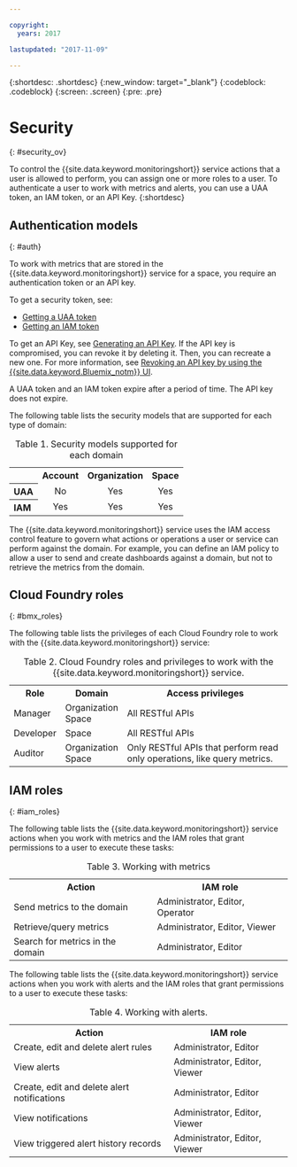 ```yaml
---

copyright:
  years: 2017

lastupdated: "2017-11-09"

---
```



{:shortdesc: .shortdesc}
{:new_window: target="_blank"}
{:codeblock: .codeblock}
{:screen: .screen}
{:pre: .pre}


# Security
{: #security_ov}

To control the {{site.data.keyword.monitoringshort}} service actions that a user is allowed to perform, you can assign one or more roles to a user. To authenticate a user to work with metrics and alerts, you can use a UAA token, an IAM token, or an API Key. 
{:shortdesc}

   
## Authentication models
{: #auth}

To work with metrics that are stored in the {{site.data.keyword.monitoringshort}} service for a space, you require an authentication token or an API key. 

To get a security token, see:

* [Getting a UAA token](/docs/services/cloud-monitoring/security/auth_uaa.html#auth_uaa)
* [Getting an IAM token](/docs/services/cloud-monitoring/security/auth_iam.html#auth_iam)

To get an API Key, see [Generating an API Key](/docs/services/cloud-monitoring/security/auth_api_key.html#auth_api_key). If the API key is compromised, you can revoke it by deleting it. Then, you can recreate a new one. For more information, see [Revoking an API key by using the {{site.data.keyword.Bluemix_notm}} UI](/docs/services/cloud-monitoring/security/auth_api_key.html#revoke_ui). 

A UAA token and an IAM token expire after a period of time. The API key does not expire. 

The following table lists the security models that are supported for each type of domain:

<table>
  <caption>Table 1. Security models supported for each domain</caption>
  <tr>
    <th></th>
	<th align="right">Account</th>
    <th align="right">Organization</th>
    <th align="right">Space</th>	
  </tr>
  <tr>
    <th align="left">UAA</th>
	<td align="center">No</td>
	<td align="center">Yes</td>
	<td align="center">Yes</td>
  </tr>
  <tr>
    <th align="left">IAM</th>
	<td align="center">Yes</td>
	<td align="center">Yes</td>
	<td align="center">Yes</td>
  </tr>
</table>

The {{site.data.keyword.monitoringshort}} service uses the IAM access control feature to govern what actions or operations a user or service can perform against the domain. For example, you can define an IAM policy to allow a user to send and create dashboards against a domain, but not to retrieve the metrics from the domain.



## Cloud Foundry roles
{: #bmx_roles}

The following table lists the privileges of each Cloud Foundry role to work with the {{site.data.keyword.monitoringshort}} service:

<table>
  <caption>Table 2. Cloud Foundry roles and privileges to work with the {{site.data.keyword.monitoringshort}} service.</caption>
  <tr>
    <th>Role</th>
	<th>Domain</th>
	<th>Access privileges</th>
  </tr>
  <tr>
    <td>Manager</td>
	<td>Organization <br>Space</td>
	<td>All RESTful APIs</td>
  </tr>
  <tr>
    <td>Developer</td>
	<td>Space</td>
	<td>All RESTful APIs</td>
  </tr>
  <tr>
    <td>Auditor</td>
	<td>Organization <br>Space</td>
	<td>Only RESTful APIs that perform read only operations, like query metrics.</td>
  </tr>
</table>


## IAM roles
{: #iam_roles}

The following table lists the {{site.data.keyword.monitoringshort}} service actions when you work with metrics and the IAM roles that grant permissions to a user to execute these tasks:

<table>
  <caption>Table 3. Working with metrics </caption>
  <tr>
	<th>Action</th>
	<th>IAM role</th>
  </tr>
  <tr>
    <td>Send metrics to the domain</td>
	<td>Administrator, Editor, Operator</td>
  </tr>
  <tr>
    <td>Retrieve/query metrics</td>
	<td>Administrator, Editor, Viewer</td>
  </tr>
  <tr>
    <td>Search for metrics in the domain</td>
	<td>Administrator, Editor</td>
  </tr>
</table>

The following table lists the {{site.data.keyword.monitoringshort}} service actions when you work with alerts and the IAM roles that grant permissions to a user to execute these tasks:

<table>
  <caption>Table 4. Working with alerts. </caption>
  <tr>
	<th>Action</th>
	<th>IAM role</th>
  </tr>
  <tr>
    <td>Create, edit and delete alert rules</td>
	<td>Administrator, Editor</td>
  </tr>
  <tr>
    <td>View alerts</td>
	<td>Administrator, Editor, Viewer</td>
  </tr>
  <tr>
    <td>Create, edit and delete alert notifications</td>
	<td>Administrator, Editor</td>
  </tr>
  <tr>
    <td>View notifications</td>
	<td>Administrator, Editor, Viewer</td>
  </tr>
  <tr>
    <td>View triggered alert history records</td>
	<td>Administrator, Editor, Viewer</td>
  </tr>
</table>




